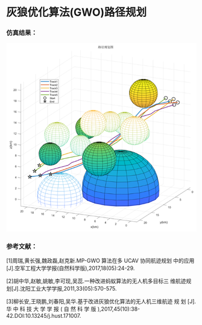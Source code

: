 # 灰狼优化算法(GWO)路径规划

### 仿真结果：

![](Result.png)

### 参考文献：
[1]周瑞,黄长强,魏政磊,赵克新.MP-GWO 算法在多 UCAV 协同航迹规划
中的应用[J].空军工程大学学报(自然科学版),2017,18(05):24-29.

[2]胡中华,赵敏,姚敏,李可现,吴蕊.一种改进蚂蚁算法的无人机多目标三
维航迹规划[J].沈阳工业大学学报,2011,33(05):570-575.

[3]柳长安,王晓鹏,刘春阳,吴华.基于改进灰狼优化算法的无人机三维航迹
规 划 [J]. 华 中 科 技 大 学 学 报 ( 自 然 科 学 版 ),2017,45(10):38-
42.DOI:10.13245/j.hust.171007.
